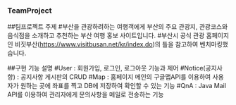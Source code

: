 ### TeamProject
##팀프로젝트 주제
  #부산을 관광하려하는 여행객에게 부산의 주요 관광지, 관광코스와 음식점을 소개하고 추천하는 부산 여행 홍보 사이트입니다.
  #부산시 공식 관광 홈페이지인 비짓부산(https://www.visitbusan.net/kr/index.do)의 틀을 참고하여 벤치마킹했습니다.
  

##구현 기능 설명
#User : 회원가입, 로그인, 로그아웃 기능과 제어
#Notice(공지사항) : 공지사항 게시판의 CRUD
#Map : 홈페이지 메인의 구글맵API를 이용하여 사용자가 원하는 곳에 좌표를 찍고 DB에 저장하여 확인할 수 있는 기능
#QnA : Java Mail API를 이용하여 관리자에게 문의사항을 메일로 전송하는 기능
